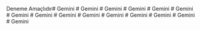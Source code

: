Deneme Amaçlıdır#   G e m i n i  
 #   G e m i n i  
 #   G e m i n i  
 #   G e m i n i  
 #   G e m i n i  
 #   G e m i n i  
 #   G e m i n i  
 #   G e m i n i  
 #   G e m i n i  
 #   G e m i n i  
 #   G e m i n i  
 #   G e m i n i  
 #   G e m i n i  
 #   G e m i n i  
 #   G e m i n i  
 